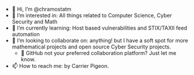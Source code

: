 - 👋 Hi, I’m @chramostatm
- 👀 I’m interested in: All things related to Computer Science, Cyber Security and Math
- 🌱 I’m currently learning: Host based vulnerabilities and STIX/TAXII feed automation
- 💞️ I’m looking to collaborate on: anything! but I have a soft spot for more mathematical projects and open source Cyber Security projects.
  - 🍨 GitHub not your preferred collaboration platform? Just let me know.
- 📫 How to reach me: by Carrier Pigeon.

<!---
chramostatm/chramostatm is a ✨ special ✨ repository because its `README.md` (this file) appears on your GitHub profile.
You can click the Preview link to take a look at your changes.
--->

